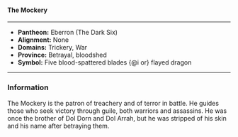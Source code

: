 #### The Mockery
___

- **Pantheon:** Eberron (The Dark Six)
- **Alignment:** None
- **Domains:** Trickery, War
- **Province:** Betrayal, bloodshed
- **Symbol:** Five blood-spattered blades {@i or} flayed dragon
___

### Information

The Mockery is the patron of treachery and of terror in battle. He guides those who seek victory through guile, both warriors and assassins. He was once the brother of Dol Dorn and Dol Arrah, but he was stripped of his skin and his name after betraying them.